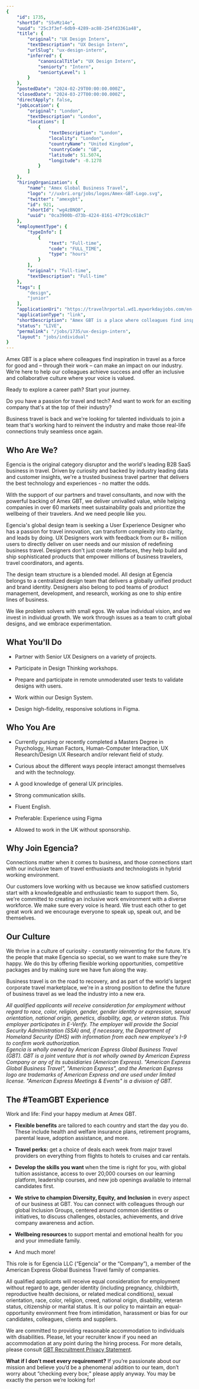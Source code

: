 ```yaml
---
{
	"id": 1735,
	"shortId": "S5vMz14e",
	"uuid": "25c3f3ef-6db9-4289-ac88-254fd3361a48",
	"title": {
		"original": "UX Design Intern",
		"textDescription": "UX Design Intern",
		"urlSlug": "ux-design-intern",
		"inferred": {
			"canonicalTitle": "UX Design Intern",
			"seniorty": "Intern",
			"seniortyLevel": 1
		}
	},
	"postedDate": "2024-02-29T00:00:00.000Z",
	"closedDate": "2024-03-27T00:00:00.000Z",
	"directApply": false,
	"jobLocation": {
		"original": "London",
		"textDescription": "London",
		"locations": [
			{
				"textDescription": "London",
				"locality": "London",
				"countryName": "United Kingdom",
				"countryCode": "GB",
				"latitude": 51.5074,
				"longitude": -0.1278
			}
		]
	},
	"hiringOrganization": {
		"name": "Amex Global Business Travel",
		"logo": "//uxbri.org/jobs/logos/Amex-GBT-Logo.svg",
		"twitter": "amexgbt",
		"id": 921,
		"shortId": "wg4zBNQ0",
		"uuid": "0ca3900b-d73b-4224-8161-47f29cc618c7"
	},
	"employmentType": {
		"typeInfo": [
			{
				"text": "Full-time",
				"code": "FULL_TIME",
				"type": "hours"
			}
		],
		"original": "Full-time",
		"textDescription": "Full-time"
	},
	"tags": [
		"design",
		"junior"
	],
	"applicationUri": "https://travelhrportal.wd1.myworkdayjobs.com/en-US/Jobs/job/United-Kingdom---London/UX-Design-Intern_J-65916/apply",
	"applicationType": "link",
	"shortDescription": "Amex GBT is a place where colleagues find inspiration in travel as a force for good and – through their work – can make an impact on our industry. We’re’ here to help our colleagues achieve success",
	"status": "LIVE",
	"permalink": "/jobs/1735/ux-design-intern",
	"layout": "jobs/individual"
}
---
```

<p>Amex GBT is a place where colleagues find inspiration in travel as a force for good and – through their work – can make an impact on our industry. We’re here to help our colleagues achieve success and offer an inclusive and collaborative culture where your voice is valued.</p><p>Ready to explore a career path? Start your journey.</p><p>Do you have a passion for travel and tech? And want to work for an exciting company that's at the top of their industry?</p><p>Business travel is back and we're looking for talented individuals to join a team that's working hard to reinvent the industry and make those real-life connections truly seamless once again.</p><h2>Who Are We?</h2><p>Egencia is the original category disruptor and the world's leading B2B SaaS business in travel. Driven by curiosity and backed by industry leading data and customer insights, we're a trusted business travel partner that delivers the best technology and experiences - no matter the odds.<br></p><p>With the support of our partners and travel consultants, and now with the powerful backing of Amex GBT, we deliver unrivalled value, while helping companies in over 60 markets meet sustainability goals and prioritize the wellbeing of their travelers. And we need people like you.</p><p>Egencia's global design team is seeking a User Experience Designer who has a passion for travel innovation, can transform complexity into clarity, and leads by doing. UX Designers work with feedback from our 8+ million users to directly deliver on user needs and our mission of redefining business travel. Designers don't just create interfaces, they help build and ship sophisticated products that empower millions of business travelers, travel coordinators, and agents.</p><p>The design team structure is a blended model. All design at Egencia belongs to a centralized design team that delivers a globally unified product and brand identity. Designers also belong to pod teams of product management, development, and research, working as one to ship entire lines of business.<br></p><p>We like problem solvers with small egos. We value individual vision, and we invest in individual growth. We work through issues as a team to craft global designs, and we embrace experimentation.</p><h2>What You'll Do</h2><ul><li><p>Partner with Senior UX Designers on a variety of projects.</p></li><li><p>Participate in Design Thinking workshops.</p></li><li><p>Prepare and participate in remote unmoderated user tests to validate designs with users.</p></li><li><p>Work within our Design System.</p></li><li><p>Design high-fidelity, responsive solutions in Figma.</p></li></ul><h2>Who You Are</h2><ul><li><p>Currently pursing or recently completed a Masters Degree in Psychology, Human Factors, Human-Computer Interaction, UX Research/Design UX Research and/or relevant field of study.</p></li><li><p>Curious about the different ways people interact amongst themselves and with the technology.</p></li><li><p>A good knowledge of general UX principles.</p></li><li><p>Strong communication skills.</p></li><li><p>Fluent English.</p></li><li><p>Preferable: Experience using Figma</p></li><li><p>Allowed to work in the UK without sponsorship.</p></li></ul><h2>Why Join Egencia?</h2><p>Connections matter when it comes to business, and those connections start with our inclusive team of travel enthusiasts and technologists in hybrid working environment.</p><p>Our customers love working with us because we know satisfied customers start with a knowledgeable and enthusiastic team to support them. So, we're committed to creating an inclusive work environment with a diverse workforce. We make sure every voice is heard. We trust each other to get great work and we encourage everyone to speak up, speak out, and be themselves.</p><h2>Our Culture</h2><p>We thrive in a culture of curiosity - constantly reinventing for the future. It's the people that make Egencia so special, so we want to make sure they're happy. We do this by offering flexible working opportunities, competitive packages and by making sure we have fun along the way.</p><p>Business travel is on the road to recovery, and as part of the world's largest corporate travel marketplace, we're in a strong position to define the future of business travel as we lead the industry into a new era.</p><p><em>All qualified applicants will receive consideration for employment without regard to race, color, religion, gender, gender identity or expression, sexual orientation, national origin, genetics, disability, age, or veteran status. This employer participates in E-Verify. The employer will provide the Social Security Administration (SSA) and, if necessary, the Department of Homeland Security (DHS) with information from each new employee's I-9 to confirm work authorization.<br>Egencia is wholly owned by American Express Global Business Travel (GBT). GBT is a joint venture that is not wholly owned by American Express Company or any of its subsidiaries (American Express). "American Express Global Business Travel", "American Express", and the American Express logo are trademarks of American Express and are used under limited license. "American Express Meetings &amp; Events" is a division of GBT.</em></p><h2>The #TeamGBT Experience</h2><p>Work and life: Find your happy medium at Amex GBT.</p><ul><li><p><strong>Flexible benefits</strong> are tailored to each country and start the day you do. These include health and welfare insurance plans, retirement programs, parental leave, adoption assistance, and more.</p></li><li><p><strong>Travel perks:</strong> get a choice of deals each week from major travel providers on everything from flights to hotels to cruises and car rentals.</p></li><li><p><strong>Develop the skills you want </strong>when the time is right for you, with global tuition assistance, access to over 20,000 courses on our learning platform, leadership courses, and new job openings available to internal candidates first.</p></li><li><p><strong>We strive to champion Diversity, Equity, and Inclusion</strong> in every aspect of our business at GBT. You can connect with colleagues through our global Inclusion Groups, centered around common identities or initiatives, to discuss challenges, obstacles, achievements, and drive company awareness and action.</p></li><li><p><strong>Wellbeing resources </strong>to support mental and emotional health for you and your immediate family.</p></li><li><p>And much more!</p></li></ul><p>This role is for Egencia LLC (“Egencia” or the “Company”), a member of the American Express Global Business Travel family of companies.</p><p>All qualified applicants will receive equal consideration for employment without regard to age, gender identity (including pregnancy, childbirth, reproductive health decisions, or related medical conditions), sexual orientation, race, color, religion, creed, national origin, disability, veteran status, citizenship or marital status. It is our policy to maintain an equal-opportunity environment free from intimidation, harassment or bias for our candidates, colleagues, clients and suppliers.</p><p>We are committed to providing reasonable accommodation to individuals with disabilities. Please, let your recruiter know if you need an accommodation at any point during the hiring process. For more details, please consult <a target="_blank" rel="noopener noreferrer nofollow" href="https://www.amexglobalbusinesstravel.com/gbt-recruitment-privacy-statement/">GBT Recruitment Privacy Statement</a>.</p><p><strong>What if I don’t meet every requirement?</strong> If you’re passionate about our mission and believe you’d be a phenomenal addition to our team, don’t worry about “checking every box;" please apply anyway. You may be exactly the person we’re looking for!</p>
